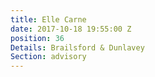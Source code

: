```yaml
---
title: Elle Carne
date: 2017-10-18 19:55:00 Z
position: 36
Details: Brailsford & Dunlavey
Section: advisory
---
```


